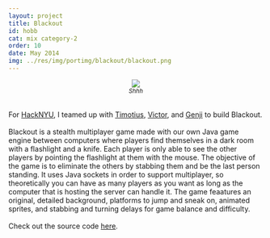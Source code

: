 ```yaml
---
layout: project
title: Blackout
id: hobb
cat: mix category-2
order: 10
date: May 2014
img: ../res/img/portimg/blackout/blackout.png
---
```


<center><img src="../../../res/img/portimg/blackout/blackout.png">
<div><small><i>Shhh</i></small></div></center><br>

For [HackNYU](http://patentpendingnyu.org/2-uncategorised/14-hack-nyu-hackathon), I teamed up with [Timotius](http://timsitorus.com/), [Victor](http://vjiaoblack.github.io/), and [Genji](http://genjinoguchi.github.io/) to build Blackout.
<br><br>
Blackout is a stealth multiplayer game made with our own Java game engine between computers where players find themselves in a dark room with a flashlight and a knife. Each player is only able to see the other players by pointing the flashlight at them with the mouse. The objective of the game is to eliminate the others by stabbing them and be the last person standing. It uses Java sockets in order to support multiplayer, so theoretically you can have as many players as you want as long as the computer that is hosting the server can handle it. The game feaatures an original, detailed background, platforms to jump and sneak on, animated sprites, and stabbing and turning delays for game balance and difficulty.
<br><br>
Check out the source code [here](https://github.com/devChuk/HackNYU_STUY).